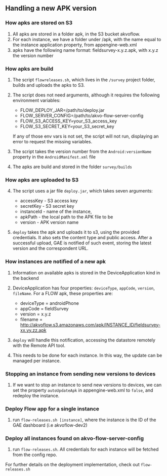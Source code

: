 ## Handling a new APK version

### How apks are stored on S3
1. All apks are stored in a folder apk, in the S3 bucket akvoflow.
2. For each instance, we have a folder under /apk, with the name equal to the instance application property, from appengine-web.xml
3. apks have the following name format: fieldsurvey-x.y.z.apk, with x.y.z the version number

### How apks are build
1. The script `flowreleases.sh`, which lives in the `/survey` project folder, builds and uploads the apks to S3.
2. The script does not need arguments, although it requires the following environment variables:
   * FLOW_DEPLOY_JAR=/path/to/deploy.jar
   * FLOW_SERVER_CONFIG=/path/to/akvo-flow-server-config
   * FLOW_S3_ACCESS_KEY=your_S3_access_key
   * FLOW_S3_SECRET_KEY=your_S3_secret_key

   If any of those env vars is not set, the script will not run, displaying an error to request the missing variables.

3. The script takes the version number from the `Android:versionName` property in the `AndroidManifest.xml` file
4. The apks are build and stored in the folder `survey/builds`

### How apks are uploaded to S3
4. The script uses a jar file `deploy.jar`, which takes seven arguments:
   * accessKey - S3 access key
   * secretKey - S3 secret key
   * instanceId - name of the instance,
   * apkPath - the local path to the APK file to be
   * version - APK version name

5. `deploy` takes the apk and uploads it to s3, using the provided credentials. It also sets the content type and public access. After a successful upload, GAE is notified of such event, storing the latest version and the correspondent URL.

### How instances are notified of a new apk
1. Information on available apks is stored in the DeviceApplication kind in the backend
2. DeviceApplication has four properties: `deviceType`,  `appCode`, `version`, `fileName`. For a FLOW apk, these properties are:
    * deviceType = androidPhone
    * appCode = fieldSurvey
    * version = x.y.z
    * filename = http://akvoflow.s3.amazonaws.com/apk/INSTANCE_ID/fieldsurvey-xx.yy.zz.apk

3. `deploy` will handle this notification, accessing the datastore remotely with the Remote API tool.
4. This needs to be done for each instance. In this way, the update can be managed per instance.

### Stopping an instance from sending new versions to devices
1. If we want to stop an instance to send new versions to devices, we can set the property `autoUpdateApk` in appengine-web.xml to `false`, and redeploy the instance.

### Deploy Flow app for a single instance
1. run `flow-releases.sh [instance]`, where the instance is the ID of the GAE dashboard (i.e akvoflow-dev2)

### Deploy all instances found on akvo-flow-server-config
1. run `flow-releases.sh`. All credentials for each instance will be fetched from the config repo.


For further details on the deployment implementation, check out `flow-releases.sh`
